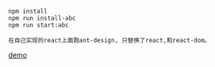 ```
npm install
npm run install-abc
npm run start:abc

在自己实现的react上面跑ant-design, 只替换了react,和react-dom。

```
[demo](http://ant.design.dadigua.win)